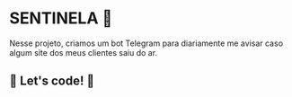 # SENTINELA :robot:

Nesse projeto, criamos um bot Telegram para diariamente me avisar caso algum site dos meus clientes saiu do ar.

## 🚀 Let's code! 🚀
